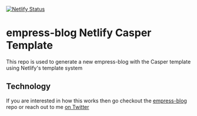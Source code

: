 [![Netlify Status](https://api.netlify.com/api/v1/badges/1f333901-1264-40ef-b7ff-4971cee7dea4/deploy-status)](https://app.netlify.com/sites/filipe/deploys)

# empress-blog Netlify Casper Template  

This repo is used to generate a new empress-blog with the Casper template using Netlify's template system


## Technology

If you are interested in how this works then go checkout the [empress-blog](https://github.com/empress/empress-blog) repo or reach out to me [on Twitter](https://twitter.com/real_ate)

